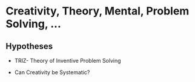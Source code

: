 # Creativity, Theory, Mental, Problem Solving, ...

## Hypotheses 

- TRIZ- Theory of Inventive Problem Solving

- Can Creativity be Systematic?